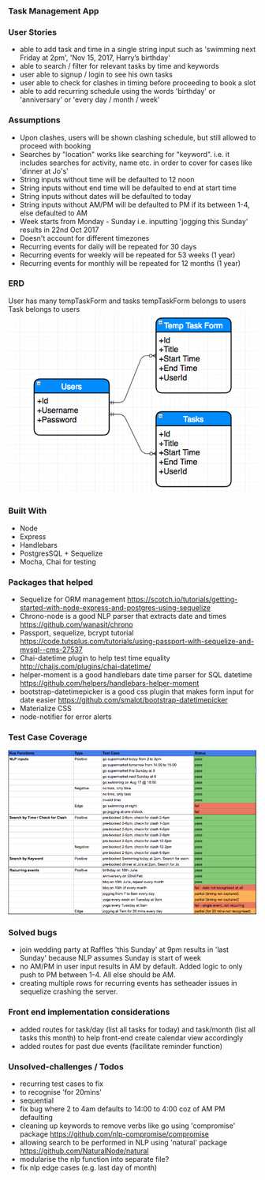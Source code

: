 ### Task Management App

### User Stories
* able to add task and time in a single string input such as 'swimming next Friday at 2pm', 'Nov 15, 2017, Harry’s   birthday'
* able to search / filter for relevant tasks by time and keywords
* user able to signup / login to see his own tasks
* user able to check for clashes in timing before proceeding to book a slot
* able to add recurring schedule using the words 'birthday' or 'anniversary' or 'every day / month / week'

### Assumptions
* Upon clashes, users will be shown clashing schedule, but still allowed to proceed with booking
* Searches by "location" works like searching for "keyword". i.e. it includes searches for activity, name etc. in order to cover for cases like 'dinner at Jo's'
* String inputs without time will be defaulted to 12 noon
* String inputs without end time will be defaulted to end at start time
* String inputs without dates will be defaulted to today
* String inputs without AM/PM will be defaulted to PM if its between 1-4, else defaulted to AM
* Week starts from Monday - Sunday i.e. inputting 'jogging this Sunday' results in 22nd Oct 2017
* Doesn't account for different timezones
* Recurring events for daily will be repeated for 30 days
* Recurring events for weekly will be repeated for 53 weeks (1 year)
* Recurring events for monthly will be repeated for 12 months (1 year)

### ERD
User has many tempTaskForm and tasks
tempTaskForm belongs to users
Task belongs to users
![ERD](public/img/erd.png?raw=true 'start')

### Built With
* Node
* Express
* Handlebars
* PostgresSQL + Sequelize
* Mocha, Chai for testing

### Packages that helped
* Sequelize for ORM management
https://scotch.io/tutorials/getting-started-with-node-express-and-postgres-using-sequelize
* Chrono-node is a good NLP parser that extracts date and times
https://github.com/wanasit/chrono
* Passport, sequelize, bcrypt tutorial
https://code.tutsplus.com/tutorials/using-passport-with-sequelize-and-mysql--cms-27537
* Chai-datetime plugin to help test time equality http://chaijs.com/plugins/chai-datetime/
* helper-moment is a good handlebars date time parser for SQL datetime
https://github.com/helpers/handlebars-helper-moment
* bootstrap-datetimepicker is a good css plugin that makes form input for date easier
https://github.com/smalot/bootstrap-datetimepicker
* Materialize CSS
* node-notifier for error alerts

### Test Case Coverage
![Test Cases](public/img/test-cases.png?raw=true 'start')

### Solved bugs
* join wedding party at Raffles 'this Sunday' at 9pm results in 'last Sunday' because NLP assumes Sunday is start of week
* no AM/PM in user input results in AM by default. Added logic to only push to PM between 1-4. All else should be AM.
* creating multiple rows for recurring events has setheader issues in sequelize crashing the server.

### Front end implementation considerations
* added routes for task/day (list all tasks for today) and task/month (list all tasks this month) to help front-end create calendar view accordingly
* added routes for past due events (facilitate reminder function)

### Unsolved-challenges /  Todos
* recurring test cases to fix
* to recognise 'for 20mins'
* sequential
* fix bug where 2 to 4am defaults to 14:00 to 4:00 coz of AM PM defaulting
* cleaning up keywords to remove verbs like go using 'compromise' package
https://github.com/nlp-compromise/compromise
* allowing search to be performed in NLP using 'natural' package
https://github.com/NaturalNode/natural
* modularise the nlp function into separate file?
* fix nlp edge cases (e.g. last day of month)
